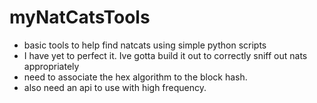 # myNatCatsTools
- basic tools to help find natcats using simple python scripts
- I have yet to perfect it. Ive gotta build it out to correctly sniff out nats appropriately
- need to associate the hex algorithm to the block hash.
- also need an api to use with high frequency.
